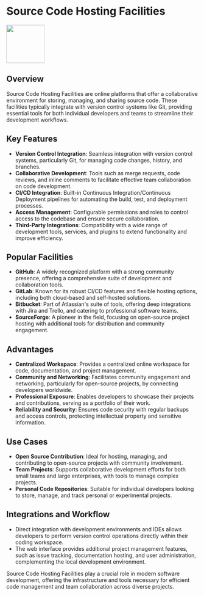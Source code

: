 # Source Code Hosting Facilities

<img src="https://res.cloudinary.com/practicaldev/image/fetch/s--ENefpgQe--/c_limit%2Cf_auto%2Cfl_progressive%2Cq_auto%2Cw_880/https://dev-to-uploads.s3.amazonaws.com/i/xi51d6jqloy6wnrgtzzp.png" height="100">

## Overview

Source Code Hosting Facilities are online platforms that offer a collaborative environment for storing, managing, and sharing source code. These facilities typically integrate with version control systems like Git, providing essential tools for both individual developers and teams to streamline their development workflows.

## Key Features

- **Version Control Integration**: Seamless integration with version control systems, particularly Git, for managing code changes, history, and branches.
- **Collaborative Development**: Tools such as merge requests, code reviews, and inline comments to facilitate effective team collaboration on code development.
- **CI/CD Integration**: Built-in Continuous Integration/Continuous Deployment pipelines for automating the build, test, and deployment processes.
- **Access Management**: Configurable permissions and roles to control access to the codebase and ensure secure collaboration.
- **Third-Party Integrations**: Compatibility with a wide range of development tools, services, and plugins to extend functionality and improve efficiency.

## Popular Facilities

- **GitHub**: A widely recognized platform with a strong community presence, offering a comprehensive suite of development and collaboration tools.
- **GitLab**: Known for its robust CI/CD features and flexible hosting options, including both cloud-based and self-hosted solutions.
- **Bitbucket**: Part of Atlassian's suite of tools, offering deep integrations with Jira and Trello, and catering to professional software teams.
- **SourceForge**: A pioneer in the field, focusing on open-source project hosting with additional tools for distribution and community engagement.

## Advantages

- **Centralized Workspace**: Provides a centralized online workspace for code, documentation, and project management.
- **Community and Networking**: Facilitates community engagement and networking, particularly for open-source projects, by connecting developers worldwide.
- **Professional Exposure**: Enables developers to showcase their projects and contributions, serving as a portfolio of their work.
- **Reliability and Security**: Ensures code security with regular backups and access controls, protecting intellectual property and sensitive information.

## Use Cases

- **Open Source Contribution**: Ideal for hosting, managing, and contributing to open-source projects with community involvement.
- **Team Projects**: Supports collaborative development efforts for both small teams and large enterprises, with tools to manage complex projects.
- **Personal Code Repositories**: Suitable for individual developers looking to store, manage, and track personal or experimental projects.

## Integrations and Workflow

- Direct integration with development environments and IDEs allows developers to perform version control operations directly within their coding workspace.
- The web interface provides additional project management features, such as issue tracking, documentation hosting, and user administration, complementing the local development environment.

Source Code Hosting Facilities play a crucial role in modern software development, offering the infrastructure and tools necessary for efficient code management and team collaboration across diverse projects.
